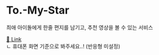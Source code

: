 # To.-My-Star
최애 아이돌에게 한줄 편지를 남기고, 추천 영상을 볼 수 있는 서비스

[🩶 Link](http://tosilverstar.dothome.co.kr/To.%20My%20Star.html)
</br> ㄴ 휴대폰 화면 기준으로 봐주세요..! (반응형 미설정)
